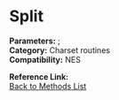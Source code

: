 # Split

**Parameters:** ;  
**Category:** Charset routines  
**Compatibility:** NES  

**Reference Link:**  
[Back to Methods List](../../SUMMARY.md)
